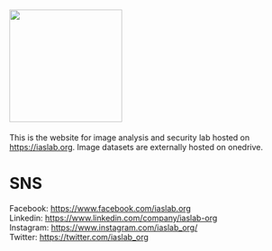 # <img src="https://iaslab.org/img/KUlogo.png" width="200px">
This is the website for image analysis and security lab hosted on https://iaslab.org. 
Image datasets are externally hosted on onedrive.

# SNS
Facebook: https://www.facebook.com/iaslab.org  <br/>
Linkedin: https://www.linkedin.com/company/iaslab-org <br/>
Instagram: https://www.instagram.com/iaslab_org/ <br/>
Twitter: https://twitter.com/iaslab_org <br/>
